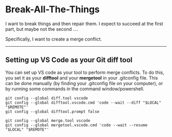 # Break-All-The-Things

I want to break things and then repair them. I expect to succeed at the first part, but maybe not the second ....

Specifically, I want to create a merge conflict.

----

## Setting up VS Code as your Git diff tool

You can set up VS code as your tool to perform merge conflicts. To do this, you set it as your **difftool** and your **mergetool** in your .gitconfig file. This can be done manually (by finding your .gitconfig file on your computer), or by running some commands in the command window/powershell.

```shell
git config --global diff.tool vscode
git config --global difftool.vscode.cmd 'code --wait --diff "$LOCAL" "$REMOTE"'
git config --global difftool.prompt false

git config --global merge.tool vscode
git config --global mergetool.vscode.cmd 'code --wait --resume "$LOCAL" "$REMOTE"'
```
